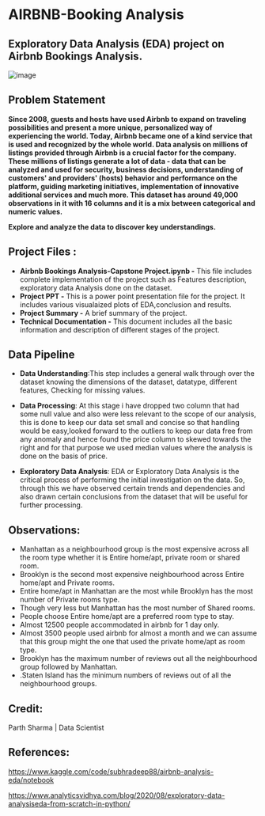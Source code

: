 # AIRBNB-Booking Analysis
## Exploratory Data Analysis (EDA) project on Airbnb Bookings Analysis.

![image](https://user-images.githubusercontent.com/100409195/173504483-5693f60a-318c-4d50-a9ad-ea8ef1310bda.png)

## **Problem Statement**
**Since 2008, guests and hosts have used Airbnb to expand on traveling possibilities and present a more unique, personalized way of experiencing the world. Today, Airbnb became one of a kind service that is used and recognized by the whole world. Data analysis on millions of listings provided through Airbnb is a crucial factor for the company. These millions of listings generate a lot of data - data that can be analyzed and used for security, business decisions, understanding of customers' and providers' (hosts) behavior and performance on the platform, guiding marketing initiatives, implementation of innovative additional services and much more.
This dataset has around 49,000 observations in it with 16 columns and it is a mix between categorical and numeric values.**

**Explore and analyze the data to discover key understandings.** 

## **Project Files :**
* **Airbnb Bookings Analysis-Capstone Project.ipynb -** This file includes complete implementation of the project such as Features description, exploratory data Analysis done on the dataset.
* **Project PPT -** This is a power point presentation file for the project. It includes various visualaized plots of EDA,conclusion and results.
* **Project Summary -** A brief summary of the project.
* **Technical Documentation -** This document includes all the basic information and description of different stages of the project.

## Data Pipeline
*  **Data Understanding**:This step includes a general walk through over the dataset knowing the dimensions of the dataset, datatype, different features, Checking for          missing values.

*  **Data Processing**: At this stage i have dropped two column that had some null value and also were less relevant to the scope of our analysis, this is done to keep          our data set small and concise so that handling would be easy,looked forward to the outliers to keep our data free from any anomaly and hence found the price column      to skewed towards the right and for that purpose we used median values where the analysis is done on the basis of price.

*  **Exploratory Data Analysis**: EDA or Exploratory Data Analysis is the critical process of performing the initial investigation on the data. So, through this we have        observed certain trends and dependencies and also drawn certain conclusions from the dataset that will be useful for further processing.

## Observations:
*  Manhattan as a neighbourhood group is the most expensive across all the room type whether it is Entire home/apt, private room or shared room.
*  Brooklyn is the second most expensive neighbourhood across Entire home/apt and Private rooms.
*  Entire home/apt in Manhattan are the most while  Brooklyn has the most number of  Private rooms type.
*  Though very less but Manhattan has the most number of  Shared rooms.
*  People choose Entire home/apt are a preferred room type to stay.
*  Almost 12500 people accommodated in airbnb for 1 day only.
*  Almost  3500 people used airbnb for almost a month and we can assume that this group might the one that used the private home/apt as room type.
*  Brooklyn has the maximum number of reviews out all the neighbourhood group followed by Manhattan.
* .Staten Island has the minimum numbers of reviews out of all the neighbourhood groups.

## **Credit:**
Parth Sharma | Data Scientist 

## **References:**
https://www.kaggle.com/code/subhradeep88/airbnb-analysis-eda/notebook

https://www.analyticsvidhya.com/blog/2020/08/exploratory-data-analysiseda-from-scratch-in-python/
